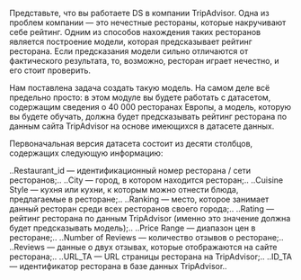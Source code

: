 Представьте, что вы работаете DS в компании TripAdvisor. Одна из проблем компании — это нечестные рестораны, которые накручивают себе рейтинг. Одним из способов нахождения таких ресторанов является построение модели, которая предсказывает рейтинг ресторана. Если предсказания модели сильно отличаются от фактического результата, то, возможно, ресторан играет нечестно, и его стоит проверить.

Нам поставлена задача создать такую модель. 
На самом деле всё предельно просто: в этом модуле вы будете работать с датасетом, содержащим сведения о 40 000 ресторанах Европы, а модель, которую вы будете обучать, должна будет предсказывать рейтинг ресторана по данным сайта TripAdvisor на основе имеющихся в датасете данных.

Первоначальная версия датасета состоит из десяти столбцов, содержащих следующую информацию:

..Restaurant_id — идентификационный номер ресторана / сети ресторанов;..
..City — город, в котором находится ресторан;..
..Cuisine Style — кухня или кухни, к которым можно отнести блюда, предлагаемые в ресторане;..
..Ranking — место, которое занимает данный ресторан среди всех ресторанов своего города;..
..Rating — рейтинг ресторана по данным TripAdvisor (именно это значение должна будет предсказывать модель);..
..Price Range — диапазон цен в ресторане;..
..Number of Reviews — количество отзывов о ресторане;..
..Reviews — данные о двух отзывах, которые отображаются на сайте ресторана;..
..URL_TA — URL страницы ресторана на TripAdvisor;..
..ID_TA — идентификатор ресторана в базе данных TripAdvisor..
